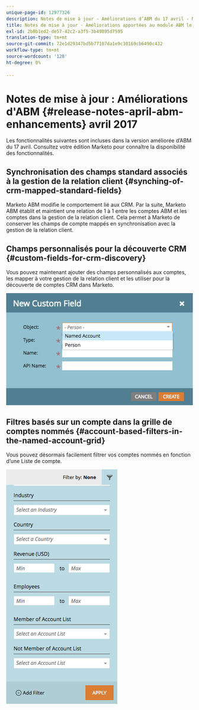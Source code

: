 ```yaml
---
unique-page-id: 12977326
description: Notes de mise à jour - Améliorations d’ABM du 17 avril - Marketo Docs - Documentation du produit
title: Notes de mise à jour - Améliorations apportées au module ABM le 17 avril
exl-id: 2b8b1ed2-de57-42c2-a3f5-3b49895d7595
translation-type: tm+mt
source-git-commit: 72e1d29347bd5b77107da1e9c30169cb6490c432
workflow-type: tm+mt
source-wordcount: '128'
ht-degree: 0%

---
```


# Notes de mise à jour : Améliorations d&#39;ABM {#release-notes-april-abm-enhancements} avril 2017

Les fonctionnalités suivantes sont incluses dans la version améliorée d’ABM du 17 avril. Consultez votre édition Marketo pour connaître la disponibilité des fonctionnalités.

## Synchronisation des champs standard associés à la gestion de la relation client {#synching-of-crm-mapped-standard-fields}

Marketo ABM modifie le comportement lié aux CRM. Par la suite, Marketo ABM établit et maintient une relation de 1 à 1 entre les comptes ABM et les comptes dans la gestion de la relation client. Cela permet à Marketo de conserver les champs de compte mappés en synchronisation avec la gestion de la relation client.

## Champs personnalisés pour la découverte CRM {#custom-fields-for-crm-discovery}

Vous pouvez maintenant ajouter des champs personnalisés aux comptes, les mapper à votre gestion de la relation client et les utiliser pour la découverte de comptes CRM dans Marketo.

![](assets/new-custom-field.png)

## Filtres basés sur un compte dans la grille de comptes nommés {#account-based-filters-in-the-named-account-grid}

Vous pouvez désormais facilement filtrer vos comptes nommés en fonction d’une Liste de compte.

![](assets/named-account-filters.png)
